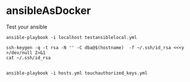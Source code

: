 # ansibleAsDocker


Test your ansible 

```
ansible-playbook -i localhost testansiblelocal.yml

ssh-keygen -q -t rsa -N '' -C dba@$(hostname)  -f ~/.ssh/id_rsa <<<y >/dev/null 2>&1
cat ~/.ssh/id_rsa


ansible-playbook -i hosts.yml touchauthorized_keys.yml 
```


